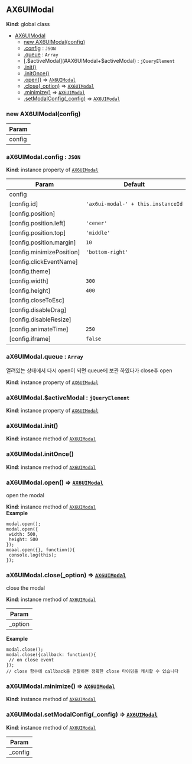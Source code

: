 <a name="AX6UIModal"></a>

## AX6UIModal
**Kind**: global class  

* [AX6UIModal](#AX6UIModal)
    * [new AX6UIModal(config)](#new_AX6UIModal_new)
    * [.config](#AX6UIModal+config) : <code>JSON</code>
    * [.queue](#AX6UIModal+queue) : <code>Array</code>
    * [.$activeModal](#AX6UIModal+$activeModal) : <code>jQueryElement</code>
    * [.init()](#AX6UIModal+init)
    * [.initOnce()](#AX6UIModal+initOnce)
    * [.open()](#AX6UIModal+open) ⇒ [<code>AX6UIModal</code>](#AX6UIModal)
    * [.close(_option)](#AX6UIModal+close) ⇒ [<code>AX6UIModal</code>](#AX6UIModal)
    * [.minimize()](#AX6UIModal+minimize) ⇒ [<code>AX6UIModal</code>](#AX6UIModal)
    * [.setModalConfig(_config)](#AX6UIModal+setModalConfig) ⇒ [<code>AX6UIModal</code>](#AX6UIModal)

<a name="new_AX6UIModal_new"></a>

### new AX6UIModal(config)

| Param |
| --- |
| config | 

<a name="AX6UIModal+config"></a>

### aX6UIModal.config : <code>JSON</code>
**Kind**: instance property of [<code>AX6UIModal</code>](#AX6UIModal)  

| Param | Default |
| --- | --- |
| config |  | 
| [config.id] | <code>&#x27;ax6ui-modal-&#x27; + this.instanceId</code> | 
| [config.position] |  | 
| [config.position.left] | <code>&#x27;cener&#x27;</code> | 
| [config.position.top] | <code>&#x27;middle&#x27;</code> | 
| [config.position.margin] | <code>10</code> | 
| [config.minimizePosition] | <code>&#x27;bottom-right&#x27;</code> | 
| [config.clickEventName] |  | 
| [config.theme] |  | 
| [config.width] | <code>300</code> | 
| [config.height] | <code>400</code> | 
| [config.closeToEsc] |  | 
| [config.disableDrag] |  | 
| [config.disableResize] |  | 
| [config.animateTime] | <code>250</code> | 
| [config.iframe] | <code>false</code> | 

<a name="AX6UIModal+queue"></a>

### aX6UIModal.queue : <code>Array</code>
열려있는 상태에서 다시 open이 되면 queue에 보관 하였다가 close후 open

**Kind**: instance property of [<code>AX6UIModal</code>](#AX6UIModal)  
<a name="AX6UIModal+$activeModal"></a>

### aX6UIModal.$activeModal : <code>jQueryElement</code>
**Kind**: instance property of [<code>AX6UIModal</code>](#AX6UIModal)  
<a name="AX6UIModal+init"></a>

### aX6UIModal.init()
**Kind**: instance method of [<code>AX6UIModal</code>](#AX6UIModal)  
<a name="AX6UIModal+initOnce"></a>

### aX6UIModal.initOnce()
**Kind**: instance method of [<code>AX6UIModal</code>](#AX6UIModal)  
<a name="AX6UIModal+open"></a>

### aX6UIModal.open() ⇒ [<code>AX6UIModal</code>](#AX6UIModal)
open the modal

**Kind**: instance method of [<code>AX6UIModal</code>](#AX6UIModal)  
**Example**  
```
modal.open();
modal.open({
 width: 500,
 height: 500
});
moaal.open({}, function(){
 console.log(this);
});
```
<a name="AX6UIModal+close"></a>

### aX6UIModal.close(_option) ⇒ [<code>AX6UIModal</code>](#AX6UIModal)
close the modal

**Kind**: instance method of [<code>AX6UIModal</code>](#AX6UIModal)  

| Param |
| --- |
| _option | 

**Example**  
```
modal.close();
modal.close({callback: function(){
 // on close event
});
// close 함수에 callback을 전달하면 정확한 close 타이밍을 캐치할 수 있습니다
```
<a name="AX6UIModal+minimize"></a>

### aX6UIModal.minimize() ⇒ [<code>AX6UIModal</code>](#AX6UIModal)
**Kind**: instance method of [<code>AX6UIModal</code>](#AX6UIModal)  
<a name="AX6UIModal+setModalConfig"></a>

### aX6UIModal.setModalConfig(_config) ⇒ [<code>AX6UIModal</code>](#AX6UIModal)
**Kind**: instance method of [<code>AX6UIModal</code>](#AX6UIModal)  

| Param |
| --- |
| _config | 

